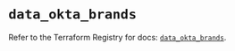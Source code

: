 # `data_okta_brands`

Refer to the Terraform Registry for docs: [`data_okta_brands`](https://registry.terraform.io/providers/okta/okta/4.19.0/docs/data-sources/brands).

